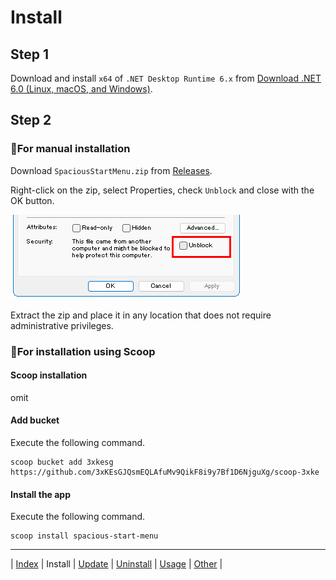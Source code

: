 # Install

## Step 1

Download and install `x64` of `.NET Desktop Runtime 6.x` from [Download .NET 6.0 (Linux, macOS, and Windows)](https://dotnet.microsoft.com/download/dotnet/6.0).

## Step 2

### 💠For manual installation

Download `SpaciousStartMenu.zip` from [Releases](https://github.com/3xKEsGJQsmEQLAfuMv9QikF8i9y7Bf1D6NjguXg/spacious-start-menu/releases).

Right-click on the zip, select Properties, check `Unblock` and close with the OK button.

![Properties](img/install01.png)
  
Extract the zip and place it in any location that does not require administrative privileges.


### 💠For installation using Scoop

#### Scoop installation

omit

#### Add bucket

Execute the following command.

```
scoop bucket add 3xkesg https://github.com/3xKEsGJQsmEQLAfuMv9QikF8i9y7Bf1D6NjguXg/scoop-3xke
```

#### Install the app

Execute the following command.

```
scoop install spacious-start-menu
```

---

| [Index](index.md) | Install | [Update](update.md) | [Uninstall](uninstall.md) | [Usage](usage.md) | [Other](other.md) |



